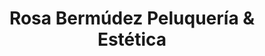 ---
title: "Rosa Bermúdez Peluquería & Estética"
url: /cartagena/rosa-bermudez-peluqueria-und-estetica/
shop: Kosmetik
---